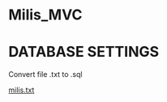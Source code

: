 # Milis_MVC

# DATABASE SETTINGS

Convert file .txt to .sql


[milis.txt](https://github.com/DarkCodeUV/Milis_MVC/files/7610531/milis.txt)
